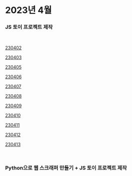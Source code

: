 # 2023년 4월

### JS 토이 프로젝트 제작

<br />

[230402](/DateLink/2023-04/230402.md)

[230403](/DateLink/2023-04/230403.md)

[230405](/DateLink/2023-04/230405.md)

[230406](/DateLink/2023-04/230406.md)

[230407](/DateLink/2023-04/230407.md)

[230408](/DateLink/2023-04/230408.md)

[230409](/DateLink/2023-04/230409.md)

[230410](/DateLink/2023-04/230410.md)

[230411](/DateLink/2023-04/230411.md)

[230412](/DateLink/2023-04/230412.md)

[230413](/DateLink/2023-04/230413.md)

<br />

### Python으로 웹 스크래퍼 만들기 + JS 토이 프로젝트 제작

<br />
